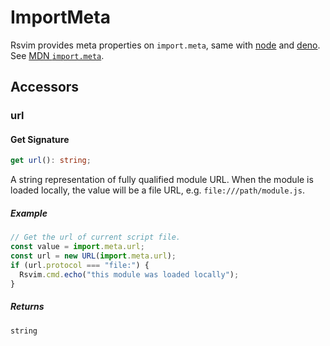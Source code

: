 # ImportMeta

Rsvim provides meta properties on `import.meta`, same with [node](https://nodejs.org/api/esm.html#importmeta) and [deno](https://docs.deno.com/api/web/~/ImportMeta). See [MDN `import.meta`](https://developer.mozilla.org/en-US/docs/Web/JavaScript/Reference/Operators/import.meta).

## Accessors

### url

#### Get Signature

```ts
get url(): string;
```

A string representation of fully qualified module URL. When the module is loaded locally, the value will be a file URL, e.g. `file:///path/module.js`.

##### Example

```javascript
// Get the url of current script file.
const value = import.meta.url;
const url = new URL(import.meta.url);
if (url.protocol === "file:") {
  Rsvim.cmd.echo("this module was loaded locally");
}
```

##### Returns

`string`
